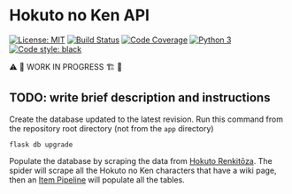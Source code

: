 # Hokuto no Ken API

[![License: MIT](https://img.shields.io/badge/License-MIT-blue.svg)](https://opensource.org/licenses/MIT) [![Build Status](https://travis-ci.org/jackdbd/hokuto-no-ken-api.svg?branch=master)](https://travis-ci.org/jackdbd/hokuto-no-ken-api) [![Code Coverage](https://codecov.io/gh/jackdbd/hokuto-no-ken-api/coverage.svg)](https://codecov.io/gh/jackdbd/hokuto-no-ken-api) [![Python 3](https://pyup.io/repos/github/jackdbd/hokuto-no-ken-api/python-3-shield.svg)](https://pyup.io/repos/github/jackdbd/hokuto-no-ken-api/) [![Code style: black](https://img.shields.io/badge/code%20style-black-000000.svg)](https://github.com/ambv/black) 

:warning: :construction_worker: WORK IN PROGRESS :building_construction: :construction:


## TODO: write brief description and instructions

Create the database updated to the latest revision. Run this command from the repository root directory (not from the `app` directory)

```shell
flask db upgrade
```

Populate the database by scraping the data from [Hokuto Renkitōza](http://hokuto.wikia.com/wiki/Main_Page). The spider will scrape all the Hokuto no Ken characters that have a wiki page, then an [Item Pipeline](https://doc.scrapy.org/en/latest/topics/item-pipeline.html) will populate all the tables.
